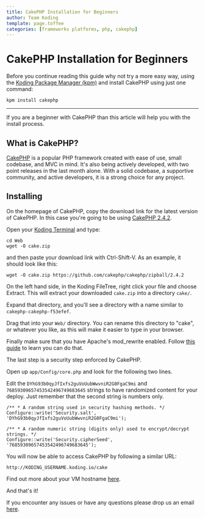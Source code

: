 ```yaml
---
title: CakePHP Installation for Beginners
author: Team Koding
template: page.toffee
categories: [frameworks platforms, php, cakephp]
---
```


# CakePHP Installation for Beginners

Before you continue reading this guide why not try a more easy way, using the [Koding Package Manager (kpm)](http://learn.koding.com/guides/getting-started-kpm/) and install CakePHP using just one command:

```
kpm install cakephp
```

***

If you are a beginner with CakePHP than this article will help you with the install process.

## What is CakePHP?

[CakePHP](http://cakephp.org/) is a popular PHP framework created with ease of use, small codebase, and MVC in mind. It's also being actively developed, with two point releases in the last month alone. With a solid codebase, a supportive community, and active developers, it is a strong choice for any project. 

## Installing

On the homepage of CakePHP, copy the download link for the latest version of CakePHP. In this case you're going to be using [CakePHP 2.4.2](https://github.com/cakephp/cakephp/zipball/2.4.2). 

Open your [Koding Terminal](https://koding.com/Develop/Terminal) and type:

```
cd Web
wget -O cake.zip 
``` 

and then paste your download link with Ctrl-Shift-V. As an example, it should look like this: 

```
wget -O cake.zip https://github.com/cakephp/cakephp/zipball/2.4.2
```

On the left hand side, in the Koding FileTree, right click your file and choose Extract. This will extract your downloaded `cake.zip` into a directory `cake/`.

Expand that directory, and you'll see a directory with a name similar to `cakephp-cakephp-f53efef`. 

Drag that into your `Web/` directory. You can rename this directory to "cake", or whatever you like, as this will make it easier to type in your browser. 

Finally make sure that you have Apache's mod_rewrite enabled. Follow [this guide](http://learn.koding.com/guides/general-htaccess/) to learn you can do that.

The last step is a security step enforced by CakePHP. 

Open up `app/Config/core.php` and look for the following two lines. 

Edit the `DYhG93b0qyJfIxfs2guVoUubWwvniR2G0FgaC9mi` and `76859309657453542496749683645` strings to have randomized content for your deploy. Just remember that the second string is numbers only.  

```
/** * A random string used in security hashing methods. */ 
Configure::write('Security.salt', 'DYhG93b0qyJfIxfs2guVoUubWwvniR2G0FgaC9mi');

/** * A random numeric string (digits only) used to encrypt/decrypt strings. */ 
Configure::write('Security.cipherSeed', '76859309657453542496749683645');
```

You will now be able to access CakePHP by following a similar URL:

```
http://KODING_USERNAME.koding.io/cake
```

Find out more about your VM hostname [here](http://learn.koding.com/faq/vm-hostname/).

And that's it!

If you encounter any issues or have any questions please drop us an email [here](mailto:support@koding.com).
